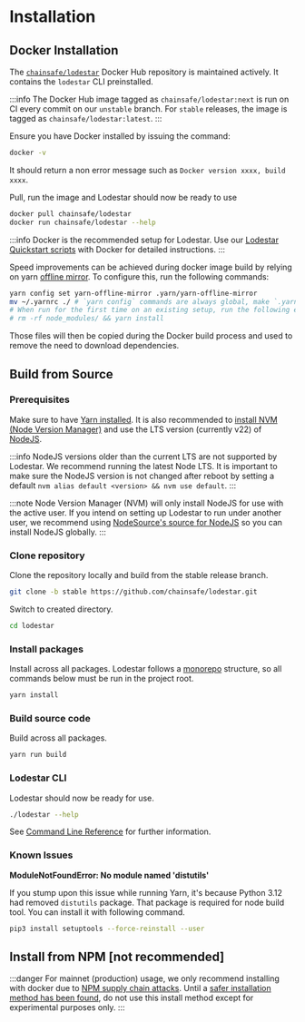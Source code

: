 # Installation

## Docker Installation

The [`chainsafe/lodestar`](https://hub.docker.com/r/chainsafe/lodestar) Docker Hub repository is maintained actively. It contains the `lodestar` CLI preinstalled.

:::info
The Docker Hub image tagged as `chainsafe/lodestar:next` is run on CI every commit on our `unstable` branch.
For `stable` releases, the image is tagged as `chainsafe/lodestar:latest`.
:::

Ensure you have Docker installed by issuing the command:

```bash
docker -v
```

It should return a non error message such as `Docker version xxxx, build xxxx`.

Pull, run the image and Lodestar should now be ready to use

```bash
docker pull chainsafe/lodestar
docker run chainsafe/lodestar --help
```

:::info
Docker is the recommended setup for Lodestar. Use our [Lodestar Quickstart scripts](https://github.com/ChainSafe/lodestar-quickstart) with Docker for detailed instructions.
:::

Speed improvements can be achieved during docker image build by relying on yarn [offline mirror](https://classic.yarnpkg.com/blog/2016/11/24/offline-mirror/).
To configure this, run the following commands:

```bash
yarn config set yarn-offline-mirror .yarn/yarn-offline-mirror
mv ~/.yarnrc ./ # `yarn config` commands are always global, make `.yarnrc` specific to this project
# When run for the first time on an existing setup, run the following extra commands
# rm -rf node_modules/ && yarn install
```

Those files will then be copied during the Docker build process and used to remove the need to download dependencies.

## Build from Source

### Prerequisites

Make sure to have [Yarn installed](https://classic.yarnpkg.com/en/docs/install). It is also recommended to [install NVM (Node Version Manager)](https://github.com/nvm-sh/nvm) and use the LTS version (currently v22) of [NodeJS](https://nodejs.org/en/).

:::info
NodeJS versions older than the current LTS are not supported by Lodestar. We recommend running the latest Node LTS.
It is important to make sure the NodeJS version is not changed after reboot by setting a default `nvm alias default <version> && nvm use default`.
:::

:::note
Node Version Manager (NVM) will only install NodeJS for use with the active user. If you intend on setting up Lodestar to run under another user, we recommend using [NodeSource's source for NodeJS](https://github.com/nodesource/distributions/blob/master/README.md#installation-instructions) so you can install NodeJS globally.
:::

### Clone repository

Clone the repository locally and build from the stable release branch.

```bash
git clone -b stable https://github.com/chainsafe/lodestar.git
```

Switch to created directory.

```bash
cd lodestar
```

### Install packages

Install across all packages. Lodestar follows a [monorepo](https://github.com/lerna/lerna) structure, so all commands below must be run in the project root.

```bash
yarn install
```

### Build source code

Build across all packages.

```bash
yarn run build
```

### Lodestar CLI

Lodestar should now be ready for use.

```bash
./lodestar --help
```

See [Command Line Reference](./../reference/cli.md) for further information.

### Known Issues

**ModuleNotFoundError: No module named 'distutils'**

If you stump upon this issue while running Yarn, it's because Python 3.12 had removed `distutils` package. That package is required for node build tool. You can install it with following command.

```bash
pip3 install setuptools --force-reinstall --user
```

## Install from NPM [not recommended]

:::danger
For mainnet (production) usage, we only recommend installing with docker due to [NPM supply chain attacks](https://hackaday.com/2021/10/22/supply-chain-attack-npm-library-used-by-facebook-and-others-was-compromised/). Until a [safer installation method has been found](https://github.com/ChainSafe/lodestar/issues/3596), do not use this install method except for experimental purposes only.
:::
